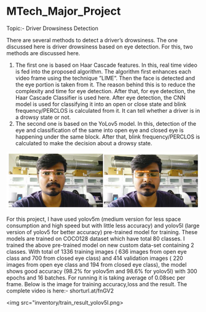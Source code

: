 # MTech_Major_Project

Topic:- Driver Drowsiness Detection

There are several methods to detect a driver’s drowsiness. The one discussed here is driver drowsiness based on eye detection. For this, two methods are discussed here.
1. The first one is based on Haar Cascade features. In this, real time video is fed into the proposed algorithm. The algorithm first enhances each video frame using the technique ”LIME”. Then the face is detected and the eye portion is taken from it. The reason behind this is to reduce the complexity and time for eye detection. After that, for eye detection, the Haar Cascade Classifier is used here. After eye detection, the CNN model is used for classifying it into an open or close state and blink frequency/PERCLOS is calculated from it. It can tell whether a driver is in a drowsy state or not. 
2. The second one is based on the YoLov5 model. In this, detection of the eye and classification of the same into open eye and closed eye is happening under the same block. After that, blink frequency/PERCLOS is calculated to make the decision about a drowsy state.
<img src="inventory/results.JPG">

For this project, I have used yolov5m (medium version for less space consumption and high speed but with little less accuracy) and yolov5l (large version of yolov5
for better accuracy) pre-trained model for training. These models are trained on COCO128 dataset which have total 80 classes. I trained the above pre-trained model on new custom data-set containing 2 classes. With total of 1336 training images ( 636 images from open eye class and 700 from closed eye class) and 414 validation images ( 220 images from open eye class and 194 from closed eye class), the model shows good accuracy (98.2% for yolov5m and 98.6% for yolov5l) with 300 epochs and 16 batches. For running it is taking average of 0.08sec per frame. Below is the image for training accuracy,loss and the result.
The complete video is here:- shorturl.at/fnGV2


<img src="inventory/train_result_yolov5l.png>
